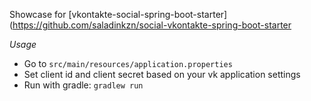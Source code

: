 Showcase for [vkontakte-social-spring-boot-starter](https://github.com/saladinkzn/social-vkontakte-spring-boot-starter

*Usage*

* Go to `src/main/resources/application.properties`
* Set client id and client secret based on your vk application settings
* Run with gradle: `gradlew run`